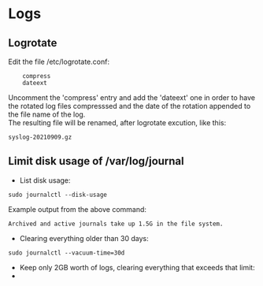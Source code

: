 # Logs
## Logrotate

Edit the file /etc/logrotate.conf:

        compress
        dateext

Uncomment the 'compress' entry and add the 'dateext' one in order to have the rotated log files compresssed and the date of the rotation appended to the file name of the log.  
The resulting file will be renamed, after logrotate excution, like this:

``syslog-20210909.gz``

## Limit disk usage of /var/log/journal

* List disk usage:  

``sudo journalctl --disk-usage``

Example output from the above command:  

``Archived and active journals take up 1.5G in the file system.``

* Clearing everything older than 30 days:

``sudo journalctl --vacuum-time=30d``

* Keep only 2GB worth of logs, clearing everything that exceeds that limit:
* 
